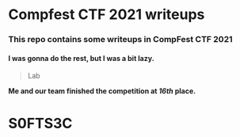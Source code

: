 # Compfest CTF 2021 writeups

### This repo contains some writeups in CompFest CTF 2021
#### I was gonna do the rest, but I was a bit lazy.
> Lab

**Me and our team finished the competition at *16th* place.**

# S0FTS3C
